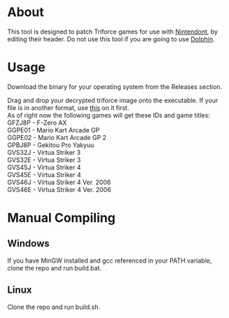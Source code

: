# About
This tool is designed to patch Triforce games for use with [Nintendont](https://github.com/FIX94/Nintendont), by editing their header. 
Do not use this tool if you are going to use [Dolphin](https://github.com/dolphin-emu/dolphin).

# Usage
Download the binary for your operating system from the Releases section.

Drag and drop your decrypted triforce image onto the executable. 
If your file is in another format, use [this](https://github.com/FIX94/triforce-iso-extract) on it first.   
As of right now the following games will get these IDs and game titles:  
GFZJ8P - F-Zero AX  
GGPE01 - Mario Kart Arcade GP  
GGPE02 - Mario Kart Arcade GP 2  
GPBJ8P - Gekitou Pro Yakyuu  
GVS32J - Virtua Striker 3  
GVS32E - Virtua Striker 3  
GVS45J - Virtua Striker 4  
GVS45E - Virtua Striker 4  
GVS46J - Virtua Striker 4 Ver. 2006  
GVS46E - Virtua Striker 4 Ver. 2006  

# Manual Compiling

## Windows
If you have MinGW installed and gcc referenced in your PATH variable, clone the repo and run build.bat.  

## Linux
Clone the repo and run build.sh.

